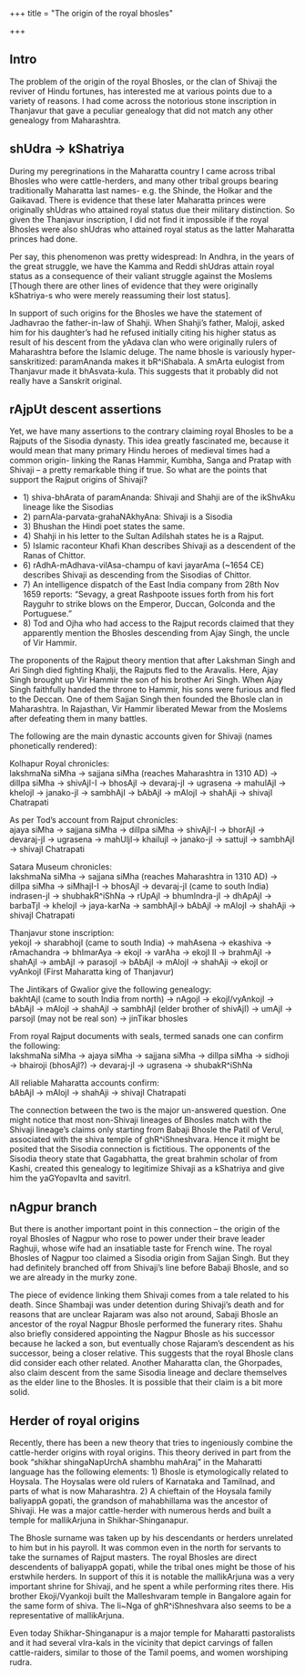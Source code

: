+++
title = "The origin of the royal bhosles"

+++
## Intro
The problem of the origin of the royal Bhosles, or the clan of Shivaji
the reviver of Hindu fortunes, has interested me at various points due
to a variety of reasons. I had come across the notorious stone
inscription in Thanjavur that gave a peculiar genealogy that did not
match any other genealogy from Maharashtra. 

## shUdra → kShatriya
During my peregrinations in
the Maharatta country I came across tribal Bhosles who were
cattle-herders, and many other tribal groups bearing traditionally
Maharatta last names- e.g. the Shinde, the Holkar and the Gaikavad.
There is evidence that these later Maharatta princes were originally
shUdras who attained royal status due their military distinction. So
given the Thanjavur inscription, I did not find it impossible if the
royal Bhosles were also shUdras who attained royal status as the latter
Maharatta princes had done.
 
Per say, this phenomenon was pretty
widespread: In Andhra, in the years of the great struggle, we have the
Kamma and Reddi shUdras attain royal status as a consequence of their
valiant struggle against the Moslems \[Though there are other lines of
evidence that they were originally kShatriya-s who were merely
reassuming their lost status\]. 

In support of such origins for the
Bhosles we have the statement of Jadhavrao the father-in-law of Shahji.
When Shahji’s father, Maloji, asked him for his daughter’s had he
refused initially citing his higher status as result of his descent from
the yAdava clan who were originally rulers of Maharashtra before the
Islamic deluge. The name bhosle is variously hyper-sanskritized:
paramAnanda makes it bR^iShabala. A smArta eulogist from Thanjavur made
it bhAsvata-kula. This suggests that it probably did not really have a
Sanskrit original.

## rAjpUt descent assertions
Yet, we have many assertions to the contrary claiming royal Bhosles to
be a Rajputs of the Sisodia dynasty. This idea greatly fascinated me,
because it would mean that many primary Hindu heroes of medieval times
had a common origin- linking the Ranas Hammir, Kumbha, Sanga and Pratap
with Shivaji – a pretty remarkable thing if true. So what are the points
that support the Rajput origins of Shivaji?  

- 1\) shiva-bhArata of paramAnanda: Shivaji and Shahji are of the ikShvAku
lineage like the Sisodias  
- 2\) parnAla-parvata-grahaNAkhyAna: Shivaji is a Sisodia  
- 3\) Bhushan the Hindi poet states the same.  
- 4\) Shahji in his letter to the Sultan Adilshah states he is a Rajput.  
- 5\) Islamic raconteur Khafi Khan describes Shivaji as a descendent of
the Ranas of Chittor.  
- 6\) rAdhA-mAdhava-vilAsa-champu of kavi jayarAma (\~1654 CE) describes
Shivaji as descending from the Sisodias of Chittor.  
- 7\) An intelligence dispatch of the East India company from 28th Nov
1659 reports: “Sevagy, a great Rashpoote issues forth from his fort
Rayguhr to strike blows on the Emperor, Duccan, Golconda and the
Portuguese.”  
- 8\) Tod and Ojha who had access to the Rajput records claimed that they
apparently mention the Bhosles descending from Ajay Singh, the uncle of
Vir Hammir.  

The proponents of the Rajput theory mention that after Lakshman Singh
and Ari Singh died fighting Khalji, the Rajputs fled to the Aravalis.
Here, Ajay Singh brought up Vir Hammir the son of his brother Ari Singh.
When Ajay Singh faithfully handed the throne to Hammir, his sons were
furious and fled to the Deccan. One of them Sajjan Singh then founded
the Bhosle clan in Maharashtra. In Rajasthan, Vir Hammir liberated Mewar
from the Moslems after defeating them in many battles.

The following are the main dynastic accounts given for Shivaji (names
phonetically rendered):  

Kolhapur Royal chronicles:  
lakshmaNa siMha → sajjana siMha (reaches Maharashtra in 1310 AD) →
dilIpa siMha → shivAjI-I → bhosAjI → devaraj-jI → ugrasena →
mahulAjI → khelojI → janako-jI → sambhAjI → bAbAjI → mAlojI
→ shahAji → shivajI Chatrapati

As per Tod’s account from Rajput chronicles:  
ajaya siMha → sajjana siMha → dilIpa siMha → shivAjI-I → bhorAjI
→ devaraj-jI → ugrasena → mahUljI→ khailujI → janako-jI →
sattujI → sambhAjI → shivajI Chatrapati

Satara Museum chronicles:  
lakshmaNa siMha → sajjana siMha (reaches Maharashtra in 1310 AD) →
dilIpa siMha → siMhajI-I → bhosAjI → devaraj-jI (came to south
India) indrasen-jI → shubhakR^iShNa → rUpAjI → bhumIndra-jI →
dhApAjI → barbaTjI → khelojI → jaya-karNa → sambhAjI→ bAbAjI
→ mAlojI → shahAji → shivajI Chatrapati

Thanjavur stone inscription:  
yekojI → sharabhojI (came to south India) → mahAsena → ekashiva
→ rAmachandra → bhImarAya → ekojI → varAha → ekojI II →
brahmAjI → shahAjI → ambAjI → parasojI → bAbAjI → mAlojI →
shahAji → ekojI or vyAnkojI (First Maharatta king of Thanjavur)

The Jintikars of Gwalior give the following genealogy:  
bakhtAjI (came to south India from north) → nAgojI → ekojI/vyAnkojI
→ bAbAjI → mAlojI → shahAjI → sambhAjI (elder brother of
shivAjI) → umAjI → parsojI (may not be real son) → jinTikar
bhosles

From royal Rajput documents with seals, termed sanads one can confirm
the following:  
lakshmaNa siMha → ajaya siMha → sajjana siMha → dilIpa siMha →
sidhoji → bhairoji (bhosAjI?) → devaraj-jI → ugrasena →
shubakR^iShNa

All reliable Maharatta accounts confirm:  
bAbAjI → mAlojI → shahAji → shivajI Chatrapati

The connection between the two is the major un-answered question. One
might notice that most non-Shivaji lineages of Bhosles match with the
Shivaji lineage’s claims only starting from Babaji Bhosle the Patil of
Verul, associated with the shiva temple of ghR^iShneshvara. Hence it
might be posited that the Sisodia connection is fictitious. The
opponents of the Sisodia theory state that Gagabhatta, the great brahmin
scholar of from Kashi, created this genealogy to legitimize Shivaji as a
kShatriya and give him the yaGYopavIta and savitrI.

## nAgpur branch
But there is another important point in this connection – the origin of
the royal Bhosles of Nagpur who rose to power under their brave leader
Raghuji, whose wife had an insatiable taste for French wine. The royal
Bhosles of Nagpur too claimed a Sisodia origin from Sajjan Singh. But
they had definitely branched off from Shivaji’s line before Babaji
Bhosle, and so we are already in the murky zone. 

The piece of evidence
linking them Shivaji comes from a tale related to his death. Since
Shambaji was under detention during Shivaji’s death and for reasons that
are unclear Rajaram was also not around, Sabaji Bhosle an ancestor of
the royal Nagpur Bhosle performed the funerary rites. Shahu also briefly
considered appointing the Nagpur Bhosle as his successor because he
lacked a son, but eventually chose Rajaram’s descendent as his
successor, being a closer relative. This suggests that the royal Bhosle
clans did consider each other related. Another Maharatta clan, the
Ghorpades, also claim descent from the same Sisodia lineage and declare
themselves as the elder line to the Bhosles. It is possible that their
claim is a bit more solid.

## Herder of royal origins
Recently, there has been a new theory that tries to ingeniously combine
the cattle-herder origins with royal origins. This theory derived in
part from the book “shikhar shingaNapUrchA shambhu mahAraj” in the
Maharatti language has the following elements: 1) Bhosle is
etymologically related to Hoysala. The Hoysalas were old rulers of
Karnataka and Tamilnad, and parts of what is now Maharashtra. 2) A
chieftain of the Hoysala family baliyappA gopati, the grandson of
mahabhillama was the ancestor of Shivaji. He was a major cattle-herder
with numerous herds and built a temple for mallikArjuna in
Shikhar-Shinganapur.

The Bhosle surname was taken up by his descendants
or herders unrelated to him but in his payroll. It was common even in
the north for servants to take the surnames of Rajput masters. The royal
Bhosles are direct descendents of baliyappA gopati, while the tribal
ones might be those of his erstwhile herders. In support of this it is
notable the mallikArjuna was a very important shrine for Shivaji, and he
spent a while performing rites there. His brother Ekoji/Vyankoji built
the Malleshvaram temple in Bangalore again for the same form of shiva.
The li\~Nga of ghR^iShneshvara also seems to be a representative of
mallikArjuna.

Even today Shikhar-Shinganapur is a major temple for Maharatti
pastoralists and it had several vIra-kals in the vicinity that depict
carvings of fallen cattle-raiders, similar to those of the Tamil poems,
and women worshiping rudra.

